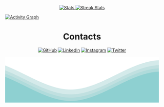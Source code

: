 <div align="center">
  <a href="https://github-readme-stats.vercel.app">
    <img width="49%" alt="Stats" src="https://github-readme-stats.vercel.app/api?&count_private=true&include_all_commits=true&username=IvanMurzak&theme=default&custom_title=GitHub+Stats&hide_border=true"/>
  </a>
  <a href="https://github-readme-streak-stats.herokuapp.com">
    <img width="49%" alt="Streak Stats" src="https://github-readme-streak-stats.herokuapp.com/?user=IvanMurzak&theme=default&hide_border=true"/>
  </a>
</div>

[![Activity Graph](https://activity-graph.herokuapp.com/graph?username=IvanMurzak&theme=react-dark&hide_border=true&hide_title=true)](https://github.com/ashutosh00710/github-readme-activity-graph)

<h1 align="center">Contacts</h1>
<p align="center">
	<a href="https://github.com/IvanMurzak"><img src="https://user-images.githubusercontent.com/58532023/171219272-a68dd897-a9c7-4826-b7e6-10ef84e6a0a8.png" alt="GitHub"/></a>
	<a href="https://www.linkedin.com/in/ivan-murzak"><img src="https://user-images.githubusercontent.com/58532023/171219303-8839f911-21bf-453f-b517-9dd6ef9a873c.png" alt="LinkedIn"/></a>
	<a href="https://www.instagram.com/baizor/"><img src="https://user-images.githubusercontent.com/58532023/171219320-cc1517cb-54a9-470c-a92d-965524a7b3aa.png" alt="Instagram"/></a>
	<a href="https://twitter.com/IvanMurzak"><img src="https://user-images.githubusercontent.com/58532023/171218519-2ccc030a-72b5-45ea-a2ec-7f1dfbef917f.png" alt="Twitter"/></a>
</p>

<img align="center" src="https://raw.githubusercontent.com/IvanMurzak/IvanMurzak/main/waves.svg" width="100%" height="150">
